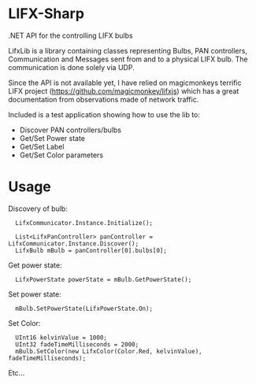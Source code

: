 LIFX-Sharp
==========

.NET API for the controlling LIFX bulbs


LifxLib is a library containing classes representing Bulbs, PAN controllers, Communication and Messages sent from and to a physical LIFX bulb. The communication is done solely via UDP. 

Since the API is not available yet, I have relied on magicmonkeys terrific LIFX project (https://github.com/magicmonkey/lifxjs) which has a great documentation from observations made of network traffic.


Included is a test application showing how to use the lib to:
* Discover PAN controllers/bulbs
* Get/Set Power state
* Get/Set Label
* Get/Set Color parameters


Usage
==========

Discovery of bulb:
```
  LifxCommunicator.Instance.Initialize();

  List<LifxPanController> panController = LifxCommunicator.Instance.Discover();
  LifxBulb mBulb = panController[0].bulbs[0];
```

Get power state:
```
  LifxPowerState powerState = mBulb.GetPowerState();
```

Set power state:
```
  mBulb.SetPowerState(LifxPowerState.On);
```

Set Color:

```
  UInt16 kelvinValue = 1000;
  UInt32 fadeTimeMilliseconds = 2000;
  mBulb.SetColor(new LifxColor(Color.Red, kelvinValue), fadeTimeMilliseconds);
```
Etc...
